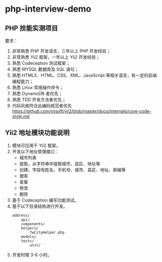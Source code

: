 # php-interview-demo

## PHP 技能实测项目

要求：

1. 非常熟悉 PHP 开发语言，三年以上 PHP 开发经验；
1. 非常熟悉 Yii2 框架，一年以上 Yii2 开发经验；
1. 熟悉 Codeception 测试框架；
1. 熟悉 MYSQL 数据库及 SQL 语句；
1. 熟悉 HTML5、HTML、CSS、XML、JavaScript 等相关语言，有一定的前端编程能力；
1. 熟悉 Linux 常用操作命令；
1. 熟悉 DynamoDB 者优先；
1. 熟悉 TDD 开发方法者优先；
1. 代码风格符合此编码规范者优先 https://github.com/yiisoft/yii2/blob/master/docs/internals/core-code-style.md


## Yii2 地址模块功能说明

1. 模块可应用于 Yii2 框架。
1. 开发以下地址管理接口：
    - 城市列表
    - 提取，从字符串中提取城市、县区、地址等
    - 创建，字段有姓名、手机号、城市、县区、地址、邮编等
    - 搜索
    - 查看
    - 修改
    - 删除
1. 基于 Codeception 编写功能测试。
1. 基于以下目录结构进行开发。
    ```
    address/
        api/
        components/
        helpers/
            TwCityHelper.php
        models/
        tests/
            unit/
    ```
1. 开发时限 3-6 小时。
